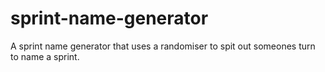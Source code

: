 # sprint-name-generator
A sprint name generator that uses a randomiser to spit out someones turn to name a sprint.
